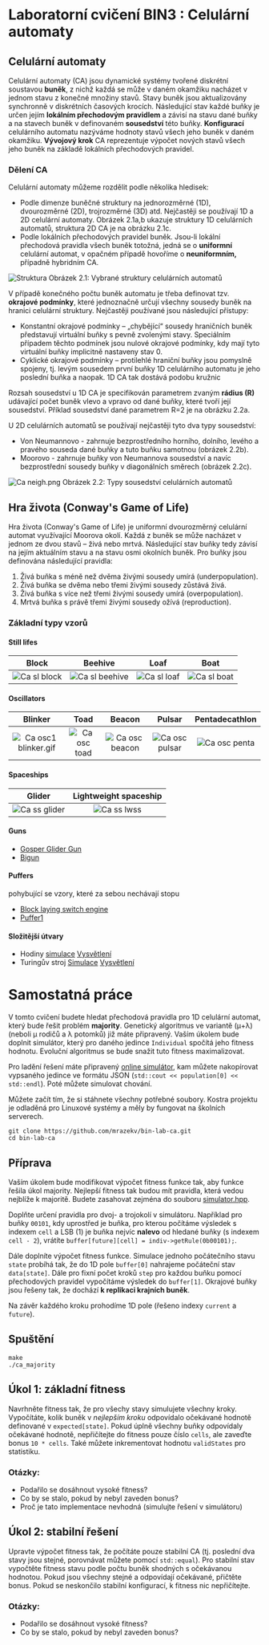 # Laboratorní cvičení BIN3 : Celulární automaty


## Celulární automaty
Celulární automaty (CA) jsou dynamické systémy tvořené diskrétní soustavou __buněk__, z nichž každá se může v daném okamžiku nacházet v jednom stavu z konečné množiny stavů. Stavy buněk jsou aktualizovány synchronně v diskrétních časových krocích. Následující stav každé buňky je určen jejím __lokálním přechodovým pravidlem__ a závisí na stavu dané buňky a na stavech buněk v definovaném __sousedství__ této buňky. __Konfigurací__ celulárního automatu nazýváme hodnoty stavů všech jeho buněk v daném okamžiku. __Vývojový krok__ CA reprezentuje výpočet nových stavů všech jeho buněk na základě lokálních přechodových pravidel.


### Dělení CA
Celulární automaty můžeme rozdělit podle několika hledisek:

* Podle dimenze buněčné struktury na jednorozměrné (1D), dvourozměrné (2D), trojrozměrné (3D) atd. Nejčastěji se používají 1D a 2D celulární automaty. Obrázek 2.1a,b ukazuje struktury 1D celulárních automatů, struktura 2D CA je na obrázku 2.1c.
* Podle lokálních přechodových pravidel buněk. Jsou-li lokální přechodová pravidla všech buněk totožná, jedná se o __uniformní__ celulární automat, v opačném případě hovoříme o __neuniformním,__ případně hybridním CA.

![Struktura](files/Ca_struct.png)
Obrázek 2.1: Vybrané struktury celulárních automatů

V případě konečného počtu buněk automatu je třeba definovat tzv. __okrajové podmínky__, které jednoznačně určují všechny sousedy buněk na hranici celulární struktury. Nejčastěji používané jsou následující přístupy:

* Konstantní okrajové podmínky &#8211; &#8222;chybějící&#8220; sousedy hraničních buněk představují virtuální buňky s pevně zvolenými stavy. Speciálním případem těchto podmínek jsou nulové okrajové podmínky, kdy mají tyto virtuální buňky implicitně nastaveny stav 0.
* Cyklické okrajové podmínky &#8211; protilehlé hraniční buňky jsou pomyslně spojeny, tj. levým sousedem první buňky 1D celulárního automatu je jeho poslední buňka a naopak. 1D CA tak dostává podobu kružnic


Rozsah sousedství u 1D CA je specifikován parametrem zvaným __rádius (R)__ udávající počet buněk vlevo a vpravo od dané buňky, které tvoří její sousedství. Příklad sousedství dané parametrem R=2 je na obrázku 2.2a.

U 2D celulárních automatů se používají nejčastěji tyto dva typy sousedství:

* Von Neumannovo - zahrnuje bezprostředního horního, dolního, levého a pravého souseda dané buňky a tuto buňku samotnou (obrázek 2.2b).
* Moorovo - zahrnuje buňky von Neumannova sousedství a navíc bezprostřední sousedy buňky v diagonálních směrech (obrázek 2.2c).

![Ca neigh.png](files/Ca_neigh.png)
Obrázek 2.2: Typy sousedství celulárních automatů

## Hra života (Conway's Game of Life)
Hra života (Conway's Game of Life) je uniformní dvourozměrný celulární automat využívající Moorova okolí. Každá z buněk se může nacházet v jednom ze dvou stavů &#8211; živá nebo mrtvá. Následující stav buňky tedy závisí na jejím aktuálním stavu a na stavu osmi okolních buněk. Pro buňky jsou definována následující pravidla:

1. Živá buňka s méně než dvěma živými sousedy umírá (underpopulation).
1. Živá buňka se dvěma nebo třemi živými sousedy zůstává živá.
1. Živá buňka s více než třemi živými sousedy umírá (overpopulation).
1. Mrtvá buňka s právě třemi živými sousedy ožívá (reproduction).

### Základní typy vzorů
#### Still lifes

| Block  |    Beehive | Loaf  |  Boat |
| :---:   |     :---:      |   :---: | :---: |
| ![Ca sl block](files/Ca_sl_block.png) | ![Ca sl beehive](files/Ca_sl_beehive.png) | ![Ca sl loaf](files/Ca_sl_loaf.png) | ![Ca sl boat](files/Ca_sl_boat.png) |


#### Oscillators


| Blinker | Toad | Beacon | Pulsar | Pentadecathlon | 
| :---:   |     :---:      |   :---: | :---: |  :---: | 
| ![Ca osc1 blinker.gif](files/Ca_osc1_blinker.gif) | ![Ca osc toad](files/Ca_osc_toad.gif) | ![Ca osc beacon](files/Ca_osc_beacon.gif) | ![Ca osc pulsar](files/Ca_osc_pulsar.gif) | ![Ca osc penta](files/Ca_osc_penta.gif) |

#### Spaceships

|Glider  |Lightweight spaceship |
| :---:   |     :---:      | 
| ![Ca ss glider](files/Ca_ss_glider.gif) | ![Ca ss lwss](files/Ca_ss_lwss.gif) |

#### Guns
* [Gosper Glider Gun](https://copy.sh/life/?pattern=gosperglidergun)
* [Bigun](https://copy.sh/life/?pattern=bigun)

#### Puffers
pohybující se vzory, které za sebou nechávají stopu
* [Block laying switch engine](https://copy.sh/life/?pattern=blocklayingswitchengine)
* [Puffer1](https://copy.sh/life/?pattern=puffer1)

#### Složitější útvary
* Hodiny [simulace](https://copy.sh/life/?gist=f3413564b1fa9c69f2bad4b0400b8090&step=512) [Vysvětlení](http://codegolf.stackexchange.com/questions/88783/build-a-digital-clock-in-conways-game-of-life/111932#111932)
* Turingův stroj [Simulace](https://copy.sh/life/?pattern=turingmachine) [Vysvětlení](https://www.ics.uci.edu/~welling/teaching/271fall09/Turing-Machine-Life.pdf)



# Samostatná práce
V tomto cvičení budete hledat přechodová pravidla pro 1D celulární automat, který bude řešit problém __majority__. Genetický algoritmus ve variantě (μ+λ) (neboli μ rodičů a λ potomků) již máte připravený. Vaším úkolem bude doplnit simulátor, který pro daného jedince `Individual` spočítá jeho fitness hodnotu. Evoluční algoritmus se bude snažit tuto fitness maximalizovat.

Pro ladění řešení máte připravený [online simulátor](http://mrazekv.github.io/bin-ca-sim), kam můžete nakopírovat vypsaného jedince ve formátu JSON (`std::cout << population[0] << std::endl`). Poté můžete simulovat chování.

Můžete začít tím, že si stáhnete všechny potřebné soubory. Kostra projektu je odladěná pro Linuxové systémy a měly by fungovat na školních serverech.

```
git clone https://github.com/mrazekv/bin-lab-ca.git
cd bin-lab-ca
```


## Příprava
Vaším úkolem bude modifikovat výpočet fitness funkce tak, aby funkce řešila úkol majority. Nejlepší fitness tak budou mít pravidla, která vedou nejblíže k majoritě. Budete zasahovat zejména do souboru [simulator.hpp](simulator.hpp). 

Doplňte určení pravidla pro dvoj- a trojokolí v simulátoru. Například pro buňky `00101`, kdy uprostřed je buňka, pro kterou počítáme výsledek s indexem `cell` a LSB (1) je buňka nejvíc __nalevo__ od hledané buňky (s indexem `cell - 2`), vrátíte `buffer[future][cell] = indiv->getRule(0b00101);`.

Dále doplníte výpočet fitness funkce. Simulace jednoho počátečního stavu `state` probíhá tak, že do 1D pole `buffer[0]` nahrajeme počáteční stav `data[state]`. Dále pro fixní počet kroků `step` pro každou buňku pomocí přechodových pravidel vypočítáme výsledek do `buffer[1]`. Okrajové buňky jsou řešeny tak, že dochází __k replikaci krajních buněk__.

Na závěr každého kroku prohodíme 1D pole (řešeno indexy `current` a `future`).

## Spuštění
```
make
./ca_majority
```

## Úkol 1: základní fitness
Navrhněte fitness tak, že pro všechy stavy simulujete všechny kroky. Vypočítáte, kolik buněk v _nejlepším kroku_ odpovídalo očekávané hodnotě definované v `expected[state]`. Pokud úplně všechny buňky odpovídaly očekávané hodnotě, nepřičítejte do fitness pouze číslo `cells`, ale zaveďte bonus `10 * cells`. Také můžete inkrementovat hodnotu `validStates` pro statistiku.

### Otázky:
- Podařilo se dosáhnout vysoké fitness?
- Co by se stalo, pokud by nebyl zaveden bonus?
- Proč je tato implementace nevhodná (simulujte řešení v simulátoru)


## Úkol 2: stabilní řešení
Upravte výpočet fitness tak, že počítáte pouze stabilní CA (tj. poslední dva stavy jsou stejné, porovnávat můžete pomocí `std::equal`). Pro stabilní stav vypočtěte fitness stavu podle počtu buněk shodných s očekávanou hodnotou. Pokud jsou všechny stejné a odpovídají očekávané, přičtěte bonus. Pokud se neskončilo stabilní konfigurací, k fitness nic nepřičítejte.

### Otázky:
- Podařilo se dosáhnout vysoké fitness?
- Co by se stalo, pokud by nebyl zaveden bonus?
